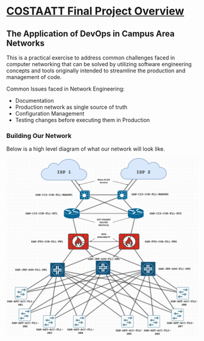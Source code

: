 # <ins>COSTAATT Final Project Overview</ins>

## The Application of DevOps in Campus Area Networks

This is a practical exercise to address common challenges faced in computer networking that can be solved by utilizing software engineering concepts and tools originally intended to streamline the production and management of code.

Common Issues faced in Network Engineering:
- Documentation
- Production network as single source of truth
- Configuration Management
- Testing changes before executing them in Production

### Building Our Network
Below is a high level diagram of what our network will look like.

![Network Image](https://github.com/Shivam-S-Singh/COSTAATT_Final_Project/blob/525df048dba2610abe50ec0f33f6ce6c1585687b/NetworkCostaatt_HLDv1_2.jpg)



